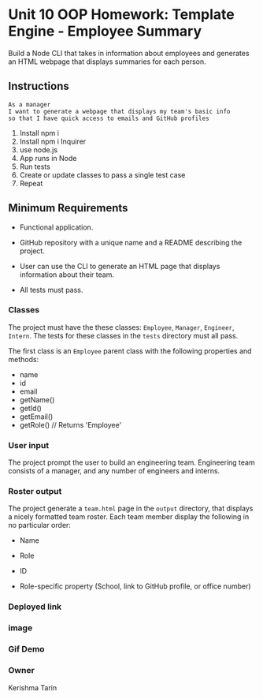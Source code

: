 # Unit 10 OOP Homework: Template Engine - Employee Summary

Build a Node CLI that takes in information about employees and generates an HTML webpage that displays summaries for each person.


## Instructions
```
As a manager
I want to generate a webpage that displays my team's basic info
so that I have quick access to emails and GitHub profiles
```
1. Install npm i
2. Install npm i Inquirer
3. use node.js
4. App runs in Node 
5. Run tests
6. Create or update classes to pass a single test case
7. Repeat

## Minimum Requirements

* Functional application.

* GitHub repository with a unique name and a README describing the project.

* User can use the CLI to generate an HTML page that displays information about their team.

* All tests must pass.

### Classes
The project must have the these classes: `Employee`, `Manager`, `Engineer`,
`Intern`. The tests for these classes in the `tests` directory must all pass.

The first class is an `Employee` parent class with the following properties and
methods:

  * name
  * id
  * email
  * getName()
  * getId()
  * getEmail()
  * getRole() // Returns 'Employee'

### User input

The project prompt the user to build an engineering team. Engineering
team consists of a manager, and any number of engineers and interns.

### Roster output

The project generate a `team.html` page in the `output` directory, that displays a nicely formatted team roster. Each team member display the following in no particular order:

  * Name

  * Role

  * ID

  * Role-specific property (School, link to GitHub profile, or office number)

### Deployed link


### image

### Gif Demo

### Owner

Kerishma Tarin
